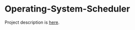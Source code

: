 # Operating-System-Scheduler

Project description is [here](https://github.com/muhammed-kaya-2016400234/Operating-System-Scheduler/blob/master/CMPE322-Project1_definition.pdf).
